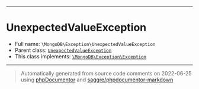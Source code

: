 ***

# UnexpectedValueException

* Full name: `\MongoDB\Exception\UnexpectedValueException`
* Parent class: [`UnexpectedValueException`](../Driver/Exception/UnexpectedValueException.md)
* This class implements:
  [`\MongoDB\Exception\Exception`](./Exception.md)

***
> Automatically generated from source code comments on 2022-06-25 using [phpDocumentor](http://www.phpdoc.org/) and [saggre/phpdocumentor-markdown](https://github.com/Saggre/phpDocumentor-markdown)
